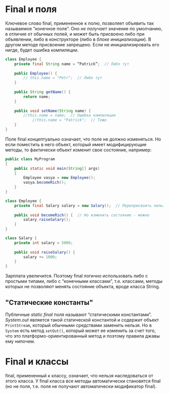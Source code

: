 # Final и поля

Ключевое слово final, примененное к полю, позволяет объявить так называемое “конечное поле”. Оно *не получает* значение по умолчанию, в отличие от обычных полей, и может быть присвоено либо при объявлении, либо в конструкторе (либо в *блоке инициализации*). В другом методе присвоение запрещено. Если не инициализировать его нигде, будет ошибка компиляции.

```java
class Employee {
    private final String name = “Patrick”;  // Либо тут
    
    public Employee() {
        // this.name = "Petr";  // Либо тут
    }
    
    public String getName() {
        return name;
    }
    
    public void setName(String name) {
        //this.name = name;  // Ошибка компиляции
            //this.name = "Patrick";  // Тоже
    }
}

```

Поле final концептуально означает, что поле не должно изменяться. Но если поместить в него объект, который имеет модифицирующие методы, то фактически объект изменит свое состояние, например:

```java
public class MyProgram
{
    public static void main(String[] args)
    {
        Employee vasya = new Employee();
        vasya.becomeRich();
    }
}

class Employee {
    private final Salary salary = new Salary();  // Переприсвоить нельзя
    
    public void becomeRich() {  // Но изменить состояние - можно
        salary.raiseSalary();
    }
}

class Salary {
    private int salary = 5000;
    
    public void raiseSalary() {
        salary += 1000;
    }
}

```

Зарплата увеличится. Поэтому final логично использовать либо с простыми типами, либо с “конечными классами”, т.е. классами, методы которых не позволяют менять состояние объекта, вроде класса String.

## "Статические константы"

Публичные *static final* поля называют “статическими константами”. *System.out* является такой статической константой и содержит объект `PrintStream`, который обычными средствами заменить нельзя. Но в `System` есть метод `setOut()`, который может ее изменить за счет того, что это платформо-ориентированный метод и поэтому правила джавы ему нипочем.

# Final и классы

final, примененный к классу, означает, что нельзя наследоваться от этого класса. У final класса все методы автоматически становятся final (но не поля, т.е. поля не получают автоматически модификатор final).